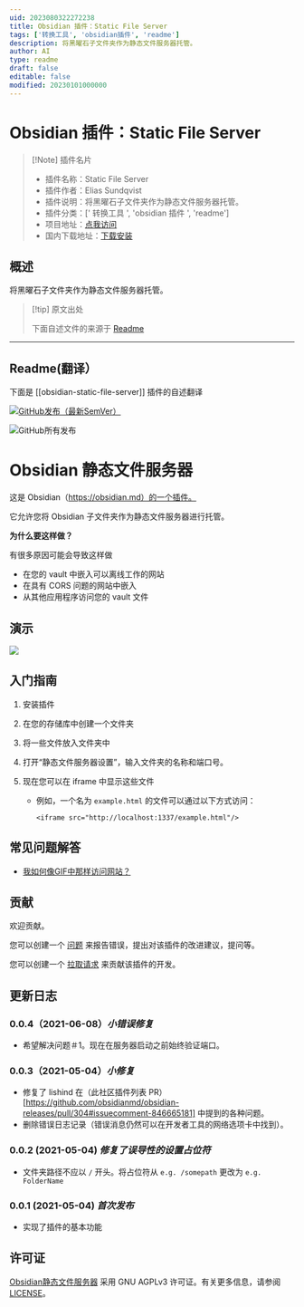 ```yaml
---
uid: 2023080322272238
title: Obsidian 插件：Static File Server
tags: ['转换工具', 'obsidian插件', 'readme']
description: 将黑曜石子文件夹作为静态文件服务器托管。
author: AI
type: readme
draft: false
editable: false
modified: 20230101000000
---
```


# Obsidian 插件：Static File Server

> [!Note] 插件名片
> - 插件名称：Static File Server
> - 插件作者：Elias Sundqvist
> - 插件说明：将黑曜石子文件夹作为静态文件服务器托管。
> - 插件分类：[' 转换工具 ', 'obsidian 插件 ', 'readme']
> - 项目地址：[点我访问](https://github.com/elias-sundqvist/obsidian-static-file-server)
> - 国内下载地址：[下载安装](https://pkmer.cn/products/plugin/pluginMarket/?obsidian-static-file-server)

## 概述

将黑曜石子文件夹作为静态文件服务器托管。

> [!tip] 原文出处
>
>下面自述文件的来源于 [Readme](https://ghproxy.net/https://raw.githubusercontent.com/elias-sundqvist/obsidian-static-file-server/master/README.md)
>

---

## Readme(翻译）

下面是 [[obsidian-static-file-server]] 插件的自述翻译

[![GitHub发布（最新SemVer）](https://img.shields.io/github/v/release/elias-sundqvist/obsidian-static-file-server?style=for-the-badge&sort=semver)](https://github.com/elias-sundqvist/obsidian-static-file-server/releases/latest)

![GitHub所有发布](https://img.shields.io/github/downloads/elias-sundqvist/obsidian-static-file-server/total?style=for-the-badge)

# Obsidian 静态文件服务器

这是 Obsidian（<https://obsidian.md）的一个插件。>

它允许您将 Obsidian 子文件夹作为静态文件服务器进行托管。

**为什么要这样做？**

有很多原因可能会导致这样做

- 在您的 vault 中嵌入可以离线工作的网站
- 在具有 CORS 问题的网站中嵌入
- 从其他应用程序访问您的 vault 文件

## 演示

![](images/static%20file%20server%20demo.gif)

## 入门指南

1. 安装插件
2. 在您的存储库中创建一个文件夹
3. 将一些文件放入文件夹中
4. 打开“静态文件服务器设置”，输入文件夹的名称和端口号。
5. 现在您可以在 iframe 中显示这些文件

   * 例如，一个名为 `example.html` 的文件可以通过以下方式访问：

     `<iframe src="http://localhost:1337/example.html"/>`

## 常见问题解答

* [我如何像GIF中那样访问网站？](https://github.com/elias-sundqvist/obsidian-static-file-server/issues/3#issuecomment-857964429)

## 贡献

欢迎贡献。

您可以创建一个 [问题](https://github.com/elias-sundqvist/obsidian-static-file-server/issues) 来报告错误，提出对该插件的改进建议，提问等。

您可以创建一个 [拉取请求](https://github.com/elias-sundqvist/obsidian-static-file-server/pulls) 来贡献该插件的开发。

## 更新日志

### 0.0.4（2021-06-08）*小错误修复*

* 希望解决问题＃1。现在在服务器启动之前始终验证端口。

### 0.0.3（2021-05-04）*小修复*

* 修复了 lishind 在（此社区插件列表 PR）[https://github.com/obsidianmd/obsidian-releases/pull/304#issuecomment-846665181] 中提到的各种问题。
* 删除错误日志记录（错误消息仍然可以在开发者工具的网络选项卡中找到）。

### 0.0.2 (2021-05-04) *修复了误导性的设置占位符*

* 文件夹路径不应以 `/` 开头。将占位符从 `e.g. /somepath` 更改为 `e.g. FolderName`

### 0.0.1 (2021-05-04) *首次发布*

* 实现了插件的基本功能

## 许可证

[Obsidian静态文件服务器](https://github.com/elias-sundqvist/obsidian-static-file-server) 采用 GNU AGPLv3 许可证。有关更多信息，请参阅 [LICENSE](https://github.com/elias-sundqvist/obsidian-static-file-server/blob/master/LICENSE.TXT)。
